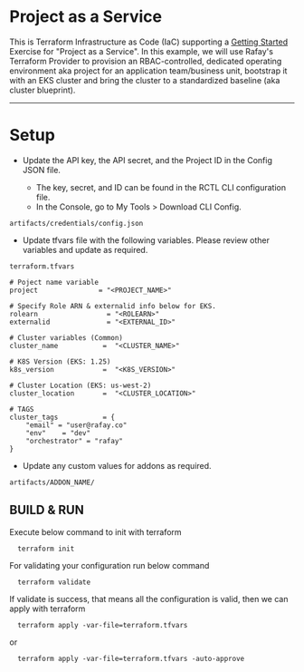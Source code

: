 # Project as a Service 

This is Terraform Infrastructure as Code (IaC) supporting a [Getting Started](https://docs.rafay.co/learn/quickstart/use_cases/caas_terraform/overview/) Exercise for "Project as a Service". In this example, we will use Rafay's Terraform Provider to provision an RBAC-controlled, dedicated operating environment aka project for an application team/business unit, bootstrap it with an EKS cluster and bring the cluster to a standardized baseline (aka cluster blueprint). 

---

# Setup

- Update the API key, the API secret, and the Project ID in the Config JSON file.

    - The key, secret, and ID can be found in the RCTL CLI configuration file.
	- In the Console, go to My Tools > Download CLI Config.

```
artifacts/credentials/config.json
```

- Update tfvars file with the following variables. Please review other variables and update as required.
```
terraform.tfvars

# Poject name variable
project               = "<PROJECT_NAME>"

# Specify Role ARN & externalid info below for EKS.
rolearn                 = "<ROLEARN>"
externalid              = "<EXTERNAL_ID>"

# Cluster variables (Common)
cluster_name           =  "<CLUSTER_NAME>"

# K8S Version (EKS: 1.25)
k8s_version            =  "<K8S_VERSION>"

# Cluster Location (EKS: us-west-2)
cluster_location       =  "<CLUSTER_LOCATION>"

# TAGS
cluster_tags           = {
    "email" = "user@rafay.co"
    "env"    = "dev"
    "orchestrator" = "rafay"
}
```

- Update any custom values for addons as required.
```
artifacts/ADDON_NAME/
```

## BUILD & RUN

  Execute below command to init with terraform
```
  terraform init
```

  For validating your configuration run below command
```
  terraform validate
```

  If validate is success, that means all the configuration is valid, then we can apply with terraform
```
  terraform apply -var-file=terraform.tfvars
```
  or
```
  terraform apply -var-file=terraform.tfvars -auto-approve
```
